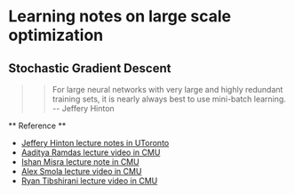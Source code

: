 # Learning notes on large scale optimization
## Stochastic Gradient Descent
>> For large neural networks with very large and highly redundant training sets, it is nearly always best to use mini-batch learning. -- Jeffery Hinton	


** Reference **
 - [Jeffery Hinton lecture notes in UToronto](http://www.cs.toronto.edu/~tijmen/csc321/slides/lecture_slides_lec6.pdf)
 - [Aaditya Ramdas lecture video in CMU](https://www.youtube.com/watch?v=Cm90vyqQlFM&t=3498s)
 - [Ishan Misra lecture note in CMU](http://www.cs.cmu.edu/~imisra/data/Optimization_2015_11_11.pdf)
 - [Alex Smola lecture video in CMU](https://www.youtube.com/watch?v=Zm8l-JQAJD8)
 - [Ryan Tibshirani lecture video in CMU](https://www.youtube.com/watch?v=0CPmTogvICk)